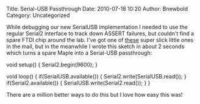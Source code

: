 Title: Serial-USB Passthrough
Date: 2010-07-18 10:20
Author: Bnewbold
Category: Uncategorized

While debugging our new SerialUSB implementation I needed to use the
regular Serial2 interface to track down ASSERT failures, but couldn't
find a spare FTDI chip around the lab. I've got one of [these][] super
slick little ones in the mail, but in the meanwhile I wrote this sketch
in about 2 seconds which turns a spare Maple into a Serial-USB
passthrough:

  void setup() {
    Serial2.begin(9600);
  }
  
  void loop() {
    if(SerialUSB.available()) {
      Serial2.write(SerialUSB.read());
    }
    if(Serial2.available()) {
      SerialUSB.write(Serial2.read());
    }
  }

There are a million better ways to do this but I love how easy this was!

  [these]: http://www.sparkfun.com/commerce/product_info.php?products_id=8551
